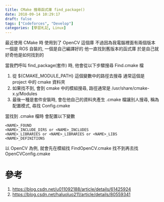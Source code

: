 ```yaml
---
title: CMake 搜尋函式庫 find_package()
date: 2018-09-14 10:29:17
draft: false
tags: ["Codeforces", "Develop"]
categories: [學習札記, Linux]
---
```


最近使用 CMake 時
使用到了 OpenCV 這個庫
不過因為我電腦裡面有兩個版本
一個是 ROS 自裝的, 一個是自己編譯好的
他一直找到舊版本的函式庫
於是自己就好奇他是如何找到的

當我們呼叫 find_package(套件) 時, 他會從以下步驟搜尋 Find<Name>.cmake 檔
1. 從 ${CMAKE_MODULE_PATH} 這個變數中的路徑去搜尋
通常這個是 project 中的 cmake 資料夾
2. 如果找不到, 會到 cmake 中的模組搜尋, 路徑通常是 /usr/share/cmake-x.y/Modules
3. 最後一種是套件安裝時, 會在他自己的資料夾產生 .cmake 檔讓別人搜尋, 稱為配置模式, 尋找 <NAME>Config.cmake

當找到 .cmake 檔時
會配置以下變數
```
<NAME>_FOUND
<NAME>_INCLUDE_DIRS or <NAME>_INCLUDES
<NAME>_LIBRARIES or <NAME>_LIBRARIES or <NAME>_LIBS
<NAME>_DEFINITIONS
```

以 OpenCV 為例, 就會先在模組找 FindOpenCV.cmake
找不到再去找 OpenCVConfig.cmake

# 參考
1. https://blog.csdn.net/u011092188/article/details/61425924
2. https://blog.csdn.net/haluoluo211/article/details/80559341
